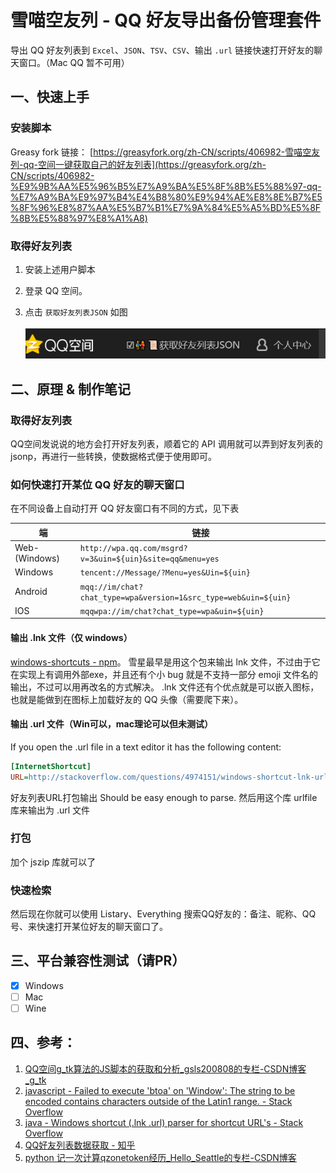 # 雪喵空友列 - QQ 好友导出备份管理套件

导出 QQ 好友列表到 `Excel`、`JSON`、`TSV`、`CSV`、输出 `.url` 链接快速打开好友的聊天窗口。（Mac QQ 暂不可用）

## 一、快速上手

### 安装脚本

Greasy fork 链接：
[https://greasyfork.org/zh-CN/scripts/406982-雪喵空友列-qq-空间一键获取自己的好友列表](https://greasyfork.org/zh-CN/scripts/406982-%E9%9B%AA%E5%96%B5%E7%A9%BA%E5%8F%8B%E5%88%97-qq-%E7%A9%BA%E9%97%B4%E4%B8%80%E9%94%AE%E8%8E%B7%E5%8F%96%E8%87%AA%E5%B7%B1%E7%9A%84%E5%A5%BD%E5%8F%8B%E5%88%97%E8%A1%A8)

### 取得好友列表
1. 安装上述用户脚本
2. 登录 QQ 空间。
3. 点击 `获取好友列表JSON` 如图
   
   ![获取好友列表JSON按钮](./获取好友列表JSON按钮.png)

## 二、原理 & 制作笔记

### 取得好友列表

QQ空间发说说的地方会打开好友列表，顺着它的 API 调用就可以弄到好友列表的 jsonp，再进行一些转换，使数据格式便于使用即可。

### 如何快速打开某位 QQ 好友的聊天窗口

在不同设备上自动打开 QQ 好友窗口有不同的方式，见下表

| 端 | 链接 |
|-|-|
| Web-(Windows) | `http://wpa.qq.com/msgrd?v=3&uin=${uin}&site=qq&menu=yes` |
| Windows | `tencent://Message/?Menu=yes&Uin=${uin}` |
| Android | `mqq://im/chat?chat_type=wpa&version=1&src_type=web&uin=${uin}` |
| IOS | `mqqwpa://im/chat?chat_type=wpa&uin=${uin}` |

#### 输出 .lnk 文件（仅 windows）

[windows-shortcuts - npm]( https://www.npmjs.com/package/windows-shortcuts )。
雪星最早是用这个包来输出 lnk 文件，不过由于它在实现上有调用外部exe，并且还有个小 bug 就是不支持一部分 emoji 文件名的输出，不过可以用再改名的方式解决。
.lnk 文件还有个优点就是可以嵌入图标，也就是能做到在图标上加载好友的 QQ 头像（需要爬下来）。

#### 输出 .url 文件（Win可以，mac理论可以但未测试）

If you open the .url file in a text editor it has the following content:

```ini
[InternetShortcut]
URL=http://stackoverflow.com/questions/4974151/windows-shortcut-lnk-url-parser-for-shortcut-urls
```
好友列表URL打包输出
Should be easy enough to parse.
然后用这个库 urlfile 库来输出为 .url 文件

### 打包

加个 jszip 库就可以了

### 快速检索

然后现在你就可以使用 Listary、Everything 搜索QQ好友的：备注、昵称、QQ号、来快速打开某位好友的聊天窗口了。

## 三、平台兼容性测试（请PR）

- [x] Windows
- [ ] Mac
- [ ] Wine

## 四、参考：

1. [QQ空间g_tk算法的JS脚本的获取和分析_gsls200808的专栏-CSDN博客_g_tk]( https://blog.csdn.net/gsls200808/article/details/48209917 )
2. [javascript - Failed to execute 'btoa' on 'Window': The string to be encoded contains characters outside of the Latin1 range. - Stack Overflow]( https://stackoverflow.com/questions/23223718/failed-to-execute-btoa-on-window-the-string-to-be-encoded-contains-characte )
3. [java - Windows shortcut (.lnk .url) parser for shortcut URL's - Stack Overflow]( https://stackoverflow.com/questions/4974151/windows-shortcut-lnk-url-parser-for-shortcut-urls )
4. [QQ好友列表数据获取 - 知乎]( https://zhuanlan.zhihu.com/p/24580113 )
5. [python 记一次计算qzonetoken经历_Hello_Seattle的专栏-CSDN博客]( https://blog.csdn.net/Hello_Seattle/article/details/55281869 )